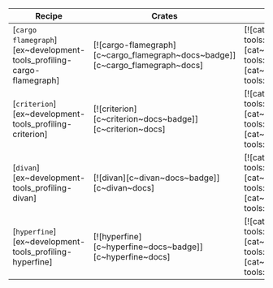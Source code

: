 | Recipe | Crates | Categories |
|--------|--------|------------|
| [`cargo flamegraph`][ex~development-tools_profiling-cargo-flamegraph] | [![cargo-flamegraph][c~cargo_flamegraph~docs~badge]][c~cargo_flamegraph~docs] | [![cat~development-tools::profiling][cat~development-tools::profiling~badge]][cat~development-tools::profiling] |
| [`criterion`][ex~development-tools_profiling-criterion] | [![criterion][c~criterion~docs~badge]][c~criterion~docs] | [![cat~development-tools::profiling][cat~development-tools::profiling~badge]][cat~development-tools::profiling] |
| [`divan`][ex~development-tools_profiling-divan] | [![divan][c~divan~docs~badge]][c~divan~docs] | [![cat~development-tools::profiling][cat~development-tools::profiling~badge]][cat~development-tools::profiling] |
| [`hyperfine`][ex~development-tools_profiling-hyperfine] | [![hyperfine][c~hyperfine~docs~badge]][c~hyperfine~docs] | [![cat~development-tools::profiling][cat~development-tools::profiling~badge]][cat~development-tools::profiling] |
